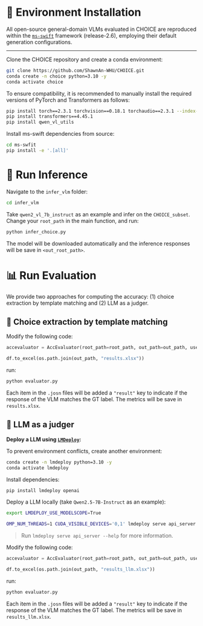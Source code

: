 # 🌱 Environment Installation

All open-source general-domain VLMs evaluated in CHOICE are reproduced within the [`ms-swift`](https://github.com/modelscope/ms-swift) framework (release-2.6), employing their default generation configurations.

---

Clone the CHOICE repository and create a conda environment:
```bash
git clone https://github.com/ShawnAn-WHU/CHOICE.git
conda create -n choice python=3.10 -y
conda activate choice
```

To ensure compatibility, it is recommended to manually install the required versions of PyTorch and Transformers as follows:
```bash
pip install torch==2.3.1 torchvision==0.18.1 torchaudio==2.3.1 --index-url https://download.pytorch.org/whl/cu121
pip install transformers==4.45.1
pip install qwen_vl_utils
``` 

Install ms-swift dependencies from source:
```bash
cd ms-swfit
pip install -e '.[all]'
```

# 🚀 Run Inference
Navigate to the `infer_vlm` folder:
```bash
cd infer_vlm
```

Take `qwen2_vl_7b_instruct` as an example and infer on the `CHOICE_subset`. Change your `root_path` in the main function, and run:
```bash
python infer_choice.py
```

The model will be downloaded automatically and the inference responses will be save in `<out_root_path>`.

# 📊 Run Evaluation
We provide two approaches for computing the accuracy: (1) choice extraction by template matching and (2) LLM as a judger.

## 📝 Choice extraction by template matching

Modify the following code:
```python
accevaluator = AccEvaluator(root_path=root_path, out_path=out_path, use_llm=False)

df.to_excel(os.path.join(out_path, "results.xlsx"))
```

run:
```bash
python evaluator.py
```

Each item in the `.josn` files will be added a `"result"` key to indicate if the response of the VLM matches the GT label. The metrics will be save in `results.xlsx`.

## 🤖 LLM as a judger

**Deploy a LLM using [`LMDeploy`](https://github.com/InternLM/lmdeploy):**

To prevent environment conflicts, create another environment:
```bash
conda create -n lmdeploy python=3.10 -y
conda activate lmdeploy
```

Install dependencies:
```bash
pip install lmdeploy openai
```

Deploy a LLM locally (take `Qwen2.5-7B-Instruct` as an example):
```bash
export LMDEPLOY_USE_MODELSCOPE=True

OMP_NUM_THREADS=1 CUDA_VISIBLE_DEVICES='0,1' lmdeploy serve api_server Qwen/Qwen2.5-7B-Instruct --server-port 23333 --tp 2
```

> Run `lmdeploy serve api_server --help` for more information.

Modify the following code:
```python
accevaluator = AccEvaluator(root_path=root_path, out_path=out_path, use_llm=True)

df.to_excel(os.path.join(out_path, "results_llm.xlsx"))
```

run:
```bash
python evaluator.py
```

Each item in the `.josn` files will be added a `"result"` key to indicate if the response of the VLM matches the GT label. The metrics will be save in `results_llm.xlsx`.
